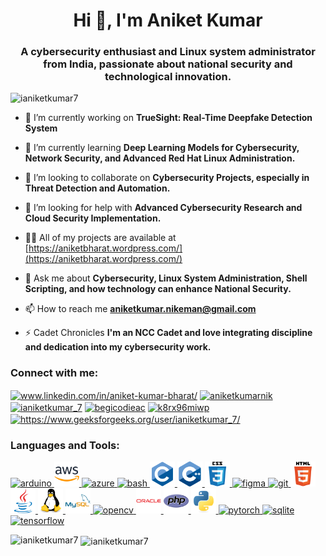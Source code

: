 <h1 align="center">Hi 👋, I'm Aniket Kumar</h1>
<h3 align="center">A cybersecurity enthusiast and Linux system administrator from India, passionate about national security and technological innovation.</h3>

<p align="left"> <img src="https://komarev.com/ghpvc/?username=ianiketkumar7&label=Profile%20views&color=0e75b6&style=flat" alt="ianiketkumar7" /> </p>

- 🔭 I’m currently working on **TrueSight: Real-Time Deepfake Detection System**

- 🌱 I’m currently learning **Deep Learning Models for Cybersecurity, Network Security, and Advanced Red Hat Linux Administration.**

- 👯 I’m looking to collaborate on **Cybersecurity Projects, especially in Threat Detection and Automation.**

- 🤝 I’m looking for help with **Advanced Cybersecurity Research and Cloud Security Implementation.**

- 👨‍💻 All of my projects are available at [https://aniketbharat.wordpress.com/](https://aniketbharat.wordpress.com/)

- 💬 Ask me about **Cybersecurity, Linux System Administration, Shell Scripting, and how technology can enhance National Security.**

- 📫 How to reach me **aniketkumar.nikeman@gmail.com**

- ⚡ Cadet Chronicles **I'm an NCC Cadet and love integrating discipline and dedication into my cybersecurity work.**

<h3 align="left">Connect with me:</h3>
<p align="left">
<a href="https://linkedin.com/in/www.linkedin.com/in/aniket-kumar-bharat/" target="blank"><img align="center" src="https://raw.githubusercontent.com/rahuldkjain/github-profile-readme-generator/master/src/images/icons/Social/linked-in-alt.svg" alt="www.linkedin.com/in/aniket-kumar-bharat/" height="30" width="40" /></a>
<a href="https://www.codechef.com/users/aniketkumarnik" target="blank"><img align="center" src="https://cdn.jsdelivr.net/npm/simple-icons@3.1.0/icons/codechef.svg" alt="aniketkumarnik" height="30" width="40" /></a>
<a href="https://www.hackerrank.com/ianiketkumar_7" target="blank"><img align="center" src="https://raw.githubusercontent.com/rahuldkjain/github-profile-readme-generator/master/src/images/icons/Social/hackerrank.svg" alt="ianiketkumar_7" height="30" width="40" /></a>
<a href="https://codeforces.com/profile/begicodieac" target="blank"><img align="center" src="https://raw.githubusercontent.com/rahuldkjain/github-profile-readme-generator/master/src/images/icons/Social/codeforces.svg" alt="begicodieac" height="30" width="40" /></a>
<a href="https://www.leetcode.com/k8rx96miwp" target="blank"><img align="center" src="https://raw.githubusercontent.com/rahuldkjain/github-profile-readme-generator/master/src/images/icons/Social/leet-code.svg" alt="k8rx96miwp" height="30" width="40" /></a>
<a href="https://auth.geeksforgeeks.org/user/https://www.geeksforgeeks.org/user/ianiketkumar_7/" target="blank"><img align="center" src="https://raw.githubusercontent.com/rahuldkjain/github-profile-readme-generator/master/src/images/icons/Social/geeks-for-geeks.svg" alt="https://www.geeksforgeeks.org/user/ianiketkumar_7/" height="30" width="40" /></a>
</p>

<h3 align="left">Languages and Tools:</h3>
<p align="left"> <a href="https://www.arduino.cc/" target="_blank" rel="noreferrer"> <img src="https://cdn.worldvectorlogo.com/logos/arduino-1.svg" alt="arduino" width="40" height="40"/> </a> <a href="https://aws.amazon.com" target="_blank" rel="noreferrer"> <img src="https://raw.githubusercontent.com/devicons/devicon/master/icons/amazonwebservices/amazonwebservices-original-wordmark.svg" alt="aws" width="40" height="40"/> </a> <a href="https://azure.microsoft.com/en-in/" target="_blank" rel="noreferrer"> <img src="https://www.vectorlogo.zone/logos/microsoft_azure/microsoft_azure-icon.svg" alt="azure" width="40" height="40"/> </a> <a href="https://www.gnu.org/software/bash/" target="_blank" rel="noreferrer"> <img src="https://www.vectorlogo.zone/logos/gnu_bash/gnu_bash-icon.svg" alt="bash" width="40" height="40"/> </a> <a href="https://www.cprogramming.com/" target="_blank" rel="noreferrer"> <img src="https://raw.githubusercontent.com/devicons/devicon/master/icons/c/c-original.svg" alt="c" width="40" height="40"/> </a> <a href="https://www.w3schools.com/cpp/" target="_blank" rel="noreferrer"> <img src="https://raw.githubusercontent.com/devicons/devicon/master/icons/cplusplus/cplusplus-original.svg" alt="cplusplus" width="40" height="40"/> </a> <a href="https://www.w3schools.com/css/" target="_blank" rel="noreferrer"> <img src="https://raw.githubusercontent.com/devicons/devicon/master/icons/css3/css3-original-wordmark.svg" alt="css3" width="40" height="40"/> </a> <a href="https://www.figma.com/" target="_blank" rel="noreferrer"> <img src="https://www.vectorlogo.zone/logos/figma/figma-icon.svg" alt="figma" width="40" height="40"/> </a> <a href="https://git-scm.com/" target="_blank" rel="noreferrer"> <img src="https://www.vectorlogo.zone/logos/git-scm/git-scm-icon.svg" alt="git" width="40" height="40"/> </a> <a href="https://www.w3.org/html/" target="_blank" rel="noreferrer"> <img src="https://raw.githubusercontent.com/devicons/devicon/master/icons/html5/html5-original-wordmark.svg" alt="html5" width="40" height="40"/> </a> <a href="https://www.java.com" target="_blank" rel="noreferrer"> <img src="https://raw.githubusercontent.com/devicons/devicon/master/icons/java/java-original.svg" alt="java" width="40" height="40"/> </a> <a href="https://www.linux.org/" target="_blank" rel="noreferrer"> <img src="https://raw.githubusercontent.com/devicons/devicon/master/icons/linux/linux-original.svg" alt="linux" width="40" height="40"/> </a> <a href="https://www.mysql.com/" target="_blank" rel="noreferrer"> <img src="https://raw.githubusercontent.com/devicons/devicon/master/icons/mysql/mysql-original-wordmark.svg" alt="mysql" width="40" height="40"/> </a> <a href="https://opencv.org/" target="_blank" rel="noreferrer"> <img src="https://www.vectorlogo.zone/logos/opencv/opencv-icon.svg" alt="opencv" width="40" height="40"/> </a> <a href="https://www.oracle.com/" target="_blank" rel="noreferrer"> <img src="https://raw.githubusercontent.com/devicons/devicon/master/icons/oracle/oracle-original.svg" alt="oracle" width="40" height="40"/> </a> <a href="https://www.php.net" target="_blank" rel="noreferrer"> <img src="https://raw.githubusercontent.com/devicons/devicon/master/icons/php/php-original.svg" alt="php" width="40" height="40"/> </a> <a href="https://www.python.org" target="_blank" rel="noreferrer"> <img src="https://raw.githubusercontent.com/devicons/devicon/master/icons/python/python-original.svg" alt="python" width="40" height="40"/> </a> <a href="https://pytorch.org/" target="_blank" rel="noreferrer"> <img src="https://www.vectorlogo.zone/logos/pytorch/pytorch-icon.svg" alt="pytorch" width="40" height="40"/> </a> <a href="https://www.sqlite.org/" target="_blank" rel="noreferrer"> <img src="https://www.vectorlogo.zone/logos/sqlite/sqlite-icon.svg" alt="sqlite" width="40" height="40"/> </a> <a href="https://www.tensorflow.org" target="_blank" rel="noreferrer"> <img src="https://www.vectorlogo.zone/logos/tensorflow/tensorflow-icon.svg" alt="tensorflow" width="40" height="40"/> </a> </p>

<p><img align="left" src="https://github-readme-stats.vercel.app/api/top-langs?username=ianiketkumar7&show_icons=true&locale=en&layout=compact" alt="ianiketkumar7" /></p>

<p>&nbsp;<img align="center" src="https://github-readme-stats.vercel.app/api?username=ianiketkumar7&show_icons=true&locale=en" alt="ianiketkumar7" /></p>
